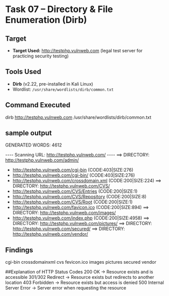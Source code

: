 # Task 07 – Directory & File Enumeration (Dirb)

## Target
- **Target Used:** http://testphp.vulnweb.com (legal test server for practicing security testing)

## Tools Used
- **Dirb** (v2.22, pre-installed in Kali Linux)  
- Wordlist: `/usr/share/wordlists/dirb/common.txt`  


## Command Executed
dirb http://testphp.vulnweb.com /usr/share/wordlists/dirb/common.txt

## sample output
GENERATED WORDS: 4612

---- Scanning URL: http://testphp.vulnweb.com/ ----
==> DIRECTORY: http://testphp.vulnweb.com/admin/
+ http://testphp.vulnweb.com/cgi-bin (CODE:403|SIZE:276)
+ http://testphp.vulnweb.com/cgi-bin/ (CODE:403|SIZE:276)
+ http://testphp.vulnweb.com/crossdomain.xml (CODE:200|SIZE:224)
==> DIRECTORY: http://testphp.vulnweb.com/CVS/
+ http://testphp.vulnweb.com/CVS/Entries (CODE:200|SIZE:1)
+ http://testphp.vulnweb.com/CVS/Repository (CODE:200|SIZE:8)
+ http://testphp.vulnweb.com/CVS/Root (CODE:200|SIZE:1)
+ http://testphp.vulnweb.com/favicon.ico (CODE:200|SIZE:894)
==> DIRECTORY: http://testphp.vulnweb.com/images/
+ http://testphp.vulnweb.com/index.php (CODE:200|SIZE:4958)
==> DIRECTORY: http://testphp.vulnweb.com/pictures/
==> DIRECTORY: http://testphp.vulnweb.com/secured/
==> DIRECTORY: http://testphp.vulnweb.com/vendor/
## Findings
cgi-bin
crossdomainxml
cvs
fevicon.ico
images
pictures
secured
vendor

##Explanation of HTTP Status Codes
200 OK → Resource exists and is accessible
301/302 Redirect → Resource exists but redirects to another location
403 Forbidden → Resource exists but access is denied
500 Internal Server Error → Server error when requesting the resource
